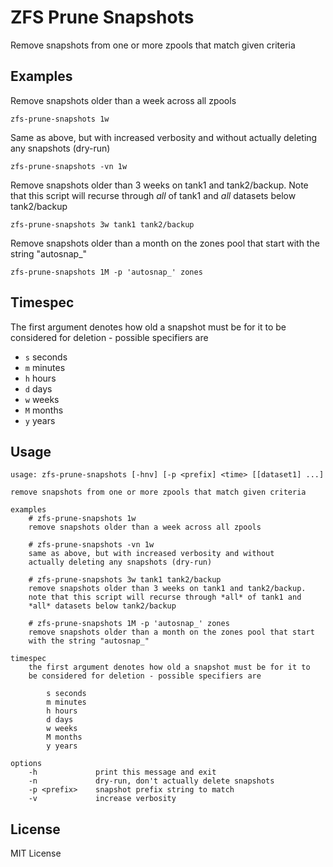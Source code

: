 ZFS Prune Snapshots
===================

Remove snapshots from one or more zpools that match given criteria

Examples
--------

Remove snapshots older than a week across all zpools

    zfs-prune-snapshots 1w

Same as above, but with increased verbosity and without
actually deleting any snapshots (dry-run)

    zfs-prune-snapshots -vn 1w

Remove snapshots older than 3 weeks on tank1 and tank2/backup.
Note that this script will recurse through *all* of tank1 and
*all* datasets below tank2/backup

    zfs-prune-snapshots 3w tank1 tank2/backup

Remove snapshots older than a month on the zones pool that start
with the string "autosnap_"

    zfs-prune-snapshots 1M -p 'autosnap_' zones

Timespec
--------

The first argument denotes how old a snapshot must be for it to
be considered for deletion - possible specifiers are

- `s` seconds
- `m` minutes
- `h` hours
- `d` days
- `w` weeks
- `M` months
- `y` years

Usage
-----

    usage: zfs-prune-snapshots [-hnv] [-p <prefix] <time> [[dataset1] ...]

    remove snapshots from one or more zpools that match given criteria

    examples
        # zfs-prune-snapshots 1w
        remove snapshots older than a week across all zpools

        # zfs-prune-snapshots -vn 1w
        same as above, but with increased verbosity and without
        actually deleting any snapshots (dry-run)

        # zfs-prune-snapshots 3w tank1 tank2/backup
        remove snapshots older than 3 weeks on tank1 and tank2/backup.
        note that this script will recurse through *all* of tank1 and
        *all* datasets below tank2/backup

        # zfs-prune-snapshots 1M -p 'autosnap_' zones
        remove snapshots older than a month on the zones pool that start
        with the string "autosnap_"

    timespec
        the first argument denotes how old a snapshot must be for it to
        be considered for deletion - possible specifiers are

            s seconds
            m minutes
            h hours
            d days
            w weeks
            M months
            y years

    options
        -h             print this message and exit
        -n             dry-run, don't actually delete snapshots
        -p <prefix>    snapshot prefix string to match
        -v             increase verbosity

License
-------

MIT License
